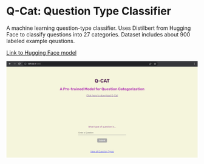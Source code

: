 # Q-Cat: Question Type Classifier
A machine learning question-type classifier. Uses Distilbert from Hugging Face to classify questions into 27 categories. Dataset includes about 900 labeled example qeustions.
  
[Link to Hugging Face model](https://huggingface.co/ekohrt/qcat)  
  
![Q-Cat demo page](frontend_preview_image.png?raw=true "Title")
